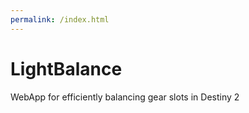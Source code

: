 ```yaml
---
permalink: /index.html
---
```


# LightBalance
WebApp for efficiently balancing gear slots in Destiny 2
